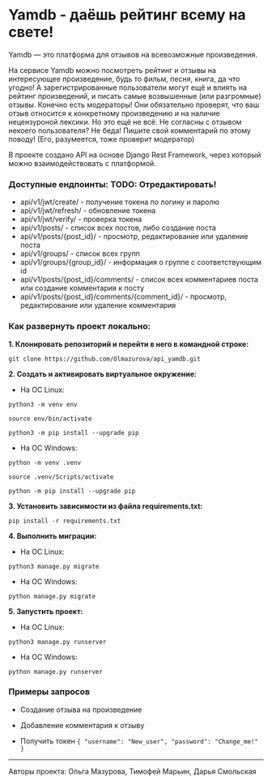 # Yamdb - даёшь рейтинг всему на свете!
Yamdb — это платформа для отзывов на всевозможные произведения.

На сервисе Yamdb можно посмотреть рейтинг и отзывы на интересующее произведение, будь то фильм, песня, книга, да что угодно!
А зарегистрированные пользователи могут ещё и влиять на рейтинг произведений, и писать самые возвышенные (или разгромные) отзывы.
Конечно есть модераторы! Они обязательно проверят, что ваш отзыв относится к конкретному произведению и на наличие нецензуроной лексики.
Но это ещё не всё. Не согласны с отзывом некоего пользователя? Не беда! Пишите свой комментарий по этому поводу! (Его, разумеется, тоже проверит модератор)

В проекте создано API на основе Django Rest Framework, через который можно взаимодействовать с платформой.

### Доступные ендпоинты: TODO: Отредактировать!
- api/v1/jwt/create/ - получение токена по логину и паролю
- api/v1/jwt/refresh/ - обновление токена
- api/v1/jwt/verify/ - проверка токена
- api/v1/posts/ - список всех постов, либо создание поста
- api/v1/posts/{post_id}/ - просмотр, редактирование или удаление поста
- api/v1/groups/ - список всех групп
- api/v1/groups/{group_id}/ - информация о группе с соответствующим id
- api/v1/posts/{post_id}/comments/ - список всех комментариев поста или создание комментария к посту
- api/v1/posts/{post_id}/comments/{comment_id}/ - просмотр, редактирование или удаление комментария


### Как развернуть проект локально:

**1. Клонировать репозиторий и перейти в него в командной строке:**

`git clone https://github.com/Olmazurova/api_yamdb.git`

**2. Cоздать и активировать виртуальное окружение:**

- На ОС Linux:

`python3 -m venv env`

`source env/bin/activate`

`python3 -m pip install --upgrade pip`

- На ОС Windows:

`python -m venv .venv`
  
`source .venv/Scripts/activate`

`python -m pip install --upgrade pip`

**3. Установить зависимости из файла requirements.txt:**

`pip install -r requirements.txt`

**4. Выполнить миграции:**

- На ОС Linux:

`python3 manage.py migrate`

- На ОС Windows:

`python manage.py migrate`

**5. Запустить проект:**

- На ОС Linux:

`python3 manage.py runserver`

- На ОС Windows:

`python manage.py runserver`


### Примеры запросов
- Создание отзыва на произведение


- Добавление комментария к отзыву


- Получить токен
`{
  "username": "New_user",
  "password": "Change_me!"
}`



_____
Авторы проекта: Ольга Мазурова, Тимофей Марьин, Дарья Смольская
